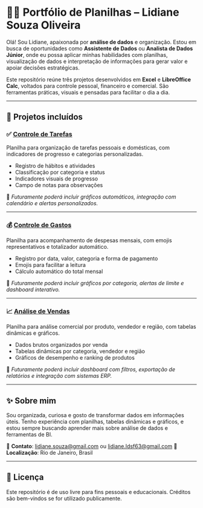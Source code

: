 # 👩‍💻 Portfólio de Planilhas – Lidiane Souza Oliveira

Olá! Sou Lidiane, apaixonada por **análise de dados** e organização. Estou em busca de oportunidades como **Assistente de Dados** ou **Analista de Dados Júnior**, onde eu possa aplicar minhas habilidades com planilhas, visualização de dados e interpretação de informações para gerar valor e apoiar decisões estratégicas.

Este repositório reúne três projetos desenvolvidos em **Excel** e **LibreOffice Calc**, voltados para controle pessoal, financeiro e comercial. São ferramentas práticas, visuais e pensadas para facilitar o dia a dia.

---

## 📂 Projetos incluídos

### ✅ [Controle de Tarefas](./controle%20de%20tarefas)

Planilha para organização de tarefas pessoais e domésticas, com indicadores de progresso e categorias personalizadas.

- Registro de hábitos e atividades
- Classificação por categoria e status
- Indicadores visuais de progresso
- Campo de notas para observações

🔮 *Futuramente poderá incluir gráficos automáticos, integração com calendário e alertas personalizados.*

---

### 💰 [Controle de Gastos](./controle%20de%20gastos)

Planilha para acompanhamento de despesas mensais, com emojis representativos e totalizador automático.

- Registro por data, valor, categoria e forma de pagamento
- Emojis para facilitar a leitura
- Cálculo automático do total mensal

🔮 *Futuramente poderá incluir gráficos por categoria, alertas de limite e dashboard interativo.*

---

### 📈 [Análise de Vendas](./an%C3%A1lise%20de%20vendas)

Planilha para análise comercial por produto, vendedor e região, com tabelas dinâmicas e gráficos.

- Dados brutos organizados por venda
- Tabelas dinâmicas por categoria, vendedor e região
- Gráficos de desempenho e ranking de produtos

🔮 *Futuramente poderá incluir dashboard com filtros, exportação de relatórios e integração com sistemas ERP.*

---

## ✨ Sobre mim

Sou organizada, curiosa e gosto de transformar dados em informações úteis. Tenho experiência com planilhas, tabelas dinâmicas e gráficos, e estou sempre buscando aprender mais sobre análise de dados e ferramentas de BI.

📧 **Contato**: lidiane.souza@gmail.com ou lidiane.ldsf63@gmail.com 
📍 **Localização**: Rio de Janeiro, Brasil

---

## 📌 Licença

Este repositório é de uso livre para fins pessoais e educacionais. Créditos são bem-vindos se for utilizado publicamente.

